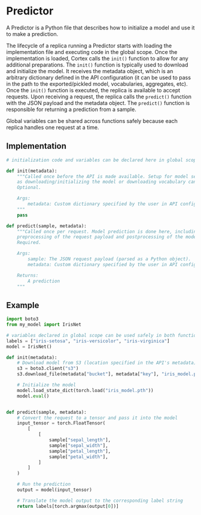 # Predictor

A Predictor is a Python file that describes how to initialize a model and use it to make a prediction.

The lifecycle of a replica running a Predictor starts with loading the implementation file and executing code in the global scope. Once the implementation is loaded, Cortex calls the `init()` function to allow for any additional preparations. The `init()` function is typically used to download and initialize the model. It receives the metadata object, which is an arbitrary dictionary defined in the API configuration (it can be used to pass in the path to the exported/pickled model, vocabularies, aggregates, etc). Once the `init()` function is executed, the replica is available to accept requests. Upon receiving a request, the replica calls the `predict()` function with the JSON payload and the metadata object. The `predict()` function is responsible for returning a prediction from a sample.

Global variables can be shared across functions safely because each replica handles one request at a time.

## Implementation

```python
# initialization code and variables can be declared here in global scope

def init(metadata):
    """Called once before the API is made available. Setup for model serving such
    as downloading/initializing the model or downloading vocabulary can be done here.
    Optional.

    Args:
        metadata: Custom dictionary specified by the user in API configuration.
    """
    pass

def predict(sample, metadata):
    """Called once per request. Model prediction is done here, including any
    preprocessing of the request payload and postprocessing of the model output.
    Required.

    Args:
        sample: The JSON request payload (parsed as a Python object).
        metadata: Custom dictionary specified by the user in API configuration.

    Returns:
        A prediction
    """
```

## Example

```python
import boto3
from my_model import IrisNet

# variables declared in global scope can be used safely in both functions (one replica handles one request at a time)
labels = ["iris-setosa", "iris-versicolor", "iris-virginica"]
model = IrisNet()

def init(metadata):
    # Download model from S3 (location specified in the API's metadata)
    s3 = boto3.client("s3")
    s3.download_file(metadata["bucket"], metadata["key"], "iris_model.pth")

    # Initialize the model
    model.load_state_dict(torch.load("iris_model.pth"))
    model.eval()


def predict(sample, metadata):
    # Convert the request to a tensor and pass it into the model
    input_tensor = torch.FloatTensor(
        [
            [
                sample["sepal_length"],
                sample["sepal_width"],
                sample["petal_length"],
                sample["petal_width"],
            ]
        ]
    )

    # Run the prediction
    output = model(input_tensor)

    # Translate the model output to the corresponding label string
    return labels[torch.argmax(output[0])]
```
